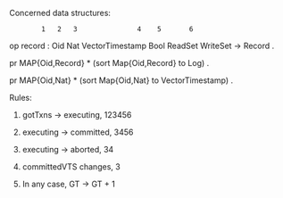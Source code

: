 Concerned data structures:  

            1   2   3               4    5       6
op record : Oid Nat VectorTimestamp Bool ReadSet WriteSet -> Record .

pr MAP{Oid,Record} * (sort Map{Oid,Record} to Log) .

pr MAP{Oid,Nat} * (sort Map{Oid,Nat} to VectorTimestamp) .


Rules:

1. gotTxns -> executing, 123456

2. executing -> committed, 3456

3. executing -> aborted, 34

4. committedVTS changes, 3

5. In any case, GT -> GT + 1

